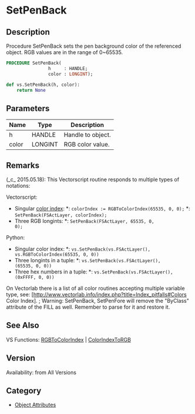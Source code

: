 # SetPenBack

## Description
Procedure SetPenBack sets the pen background color of the referenced object. RGB values are in the range of 0~65535.

```pascal
PROCEDURE SetPenBack(
				h     : HANDLE;
				color : LONGINT);
```

```python
def vs.SetPenBack(h, color):
    return None
```

## Parameters
|Name|Type|Description|
|---|---|---|
|h|HANDLE|Handle to object.|
|color|LONGINT|RGB color value.|

## Remarks
(\_c\_ 2015.05.18): This Vectorscript routine responds to multiple types of notations:

Vectorscript:
* Singular [ color index](RGBToColorIndex.md):
*: <code>colorIndex := RGBToColorIndex(65535, 0, 0);</code>
*: <code>SetPenBack(FSActLayer, colorIndex);</code>
* Three RGB longints:
*: <code>SetPenBack(FSActLayer, 65535, 0, 0);</code>
 
Python:
* Singular color index:
*: <code>vs.SetPenBack(vs.FSActLayer(), vs.RGBToColorIndex(65535, 0, 0)) </code>
* Three longints in a tuple:
*: <code>vs.SetPenBack(vs.FSActLayer(), (65535, 0, 0)) </code>
* Three hex numbers in a tuple:
*: <code>vs.SetPenBack(vs.FSActLayer(), (0xFFFF, 0, 0)) </code>

On Vectorlab there is a list of all color routines accepting multiple variable type, see: [http://www.vectorlab.info/index.php?title=Index_pitfalls#Colors Color Index].
; Warning: SetPenBack, SetPenFore will remove the "ByClass" attribute of the FILL as well. Remember to parse for it and restore it.

## See Also
VS Functions:
[RGBToColorIndex](RGBToColorIndex.md) 
| [ColorIndexToRGB](ColorIndexToRGB.md)

## Version
Availability: from All Versions

## Category
* [Object Attributes](../Categories/Object%20Attributes.md)
